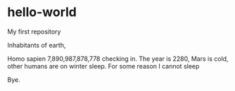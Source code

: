 # hello-world
My first repository

Inhabitants of earth,

Homo sapien 7,890,987,878,778 checking in. The year is 2280, Mars is cold, other humans are on winter sleep. For some reason I cannot sleep

Bye.
